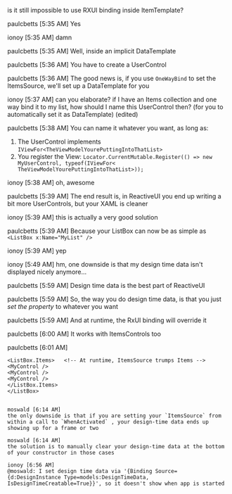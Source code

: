 is it still impossible to use RXUI binding inside ItemTemplate?

paulcbetts [5:35 AM] 
Yes

ionoy [5:35 AM] 
damn

paulcbetts [5:35 AM] 
Well, inside an implicit DataTemplate

paulcbetts [5:36 AM]
You have to create a UserControl

paulcbetts [5:36 AM]
The good news is, if you use `OneWayBind` to set the ItemsSource, we'll set up a DataTemplate for you

ionoy [5:37 AM] 
can you elaborate? if I have an Items collection and one way bind it to my list, how should I name this UserControl then? (for you to automatically set it as DataTemplate) (edited)

paulcbetts [5:38 AM] 
You can name it whatever you want, as long as:
1. The UserControl implements `IViewFor<TheViewModelYourePuttingIntoThatList>`
2. You register the View: `Locator.CurrentMutable.Register(() => new MyUserControl, typeof(IViewFor< TheViewModelYourePuttingIntoThatList>));`

ionoy [5:38 AM] 
oh, awesome

paulcbetts [5:39 AM] 
The end result is, in ReactiveUI you end up writing a bit more UserControls, but your XAML is cleaner

ionoy [5:39 AM] 
this is actually a very good solution

paulcbetts [5:39 AM] 
Because your ListBox can now be as simple as `<ListBox x:Name="MyList" />`

ionoy [5:39 AM] 
yep

ionoy [5:49 AM] 
hm, one downside is that my design time data isn't displayed nicely anymore...

paulcbetts [5:59 AM] 
Design time data is the best part of ReactiveUI

paulcbetts [5:59 AM]
So, the way you do design time data, is that you just *set the property* to whatever you want

paulcbetts [5:59 AM]
And at runtime, the RxUI binding will override it

paulcbetts [6:00 AM]
It works with ItemsControls too

paulcbetts [6:01 AM]
```<ListBox x:Name="Foo">
<ListBox.Items>   <!-- At runtime, ItemsSource trumps Items -->
<MyControl />
<MyControl />
<MyControl />
</ListBox.Items>
</ListBox>


moswald [6:14 AM] 
the only downside is that if you are setting your `ItemsSource` from within a call to `WhenActivated` , your design-time data ends up showing up for a frame or two

moswald [6:14 AM]
the solution is to manually clear your design-time data at the bottom of your constructor in those cases

ionoy [6:56 AM] 
@moswald: I set design time data via '{Binding Source={d:DesignInstance Type=models:DesignTimeData, IsDesignTimeCreatable=True}}', so it doesn't show when app is started